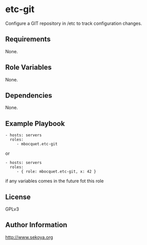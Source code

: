 # etc-git

Configure a GIT repository in /etc to track configuration changes.

Requirements
------------

None.

Role Variables
--------------

None.

Dependencies
------------

None.

Example Playbook
----------------

    - hosts: servers
      roles:
         - mbocquet.etc-git

or

    - hosts: servers
      roles:
         - { role: mbocquet.etc-git, x: 42 }

if any variables comes in the future fot this role

License
-------

GPLv3

Author Information
------------------

http://www.sekoya.org
